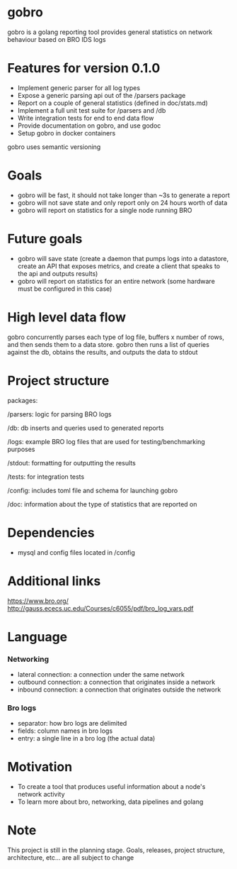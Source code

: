 # gobro

gobro is a golang reporting tool provides general statistics on network behaviour based on BRO IDS logs 

# Features for version 0.1.0

* Implement generic parser for all log types 
* Expose a generic parsing api out of the /parsers package
* Report on a couple of general statistics (defined in doc/stats.md)
* Implement a full unit test suite for /parsers and /db 
* Write integration tests for end to end data flow
* Provide documentation on gobro, and use godoc
* Setup gobro in docker containers

gobro uses semantic versioning 

# Goals 

* gobro will be fast, it should not take longer than ~3s to generate a report 
* gobro will not save state and only report only on 24 hours worth of data
* gobro will report on statistics for a single node running BRO

# Future goals

* gobro will save state
(create a daemon that pumps logs into a datastore, create an API that exposes metrics, and
create a client that speaks to the api and outputs results)
* gobro will report on statistics for an entire network 
(some hardware must be configured in this case)

# High level data flow

gobro concurrently parses each type of log file, buffers x number of rows, and then sends them to 
a data store. gobro then runs a list of queries against the db, obtains the results, and 
outputs the data to stdout

# Project structure 

packages:

/parsers: logic for parsing BRO logs 

/db: db inserts and queries used to generated reports

/logs: example BRO log files that are used for testing/benchmarking purposes

/stdout: formatting for outputting the results 

/tests: for integration tests 

/config: includes toml file and schema for launching gobro

/doc: information about the type of statistics that are reported on

# Dependencies

* mysql and config files located in /config

# Additional links

https://www.bro.org/
http://gauss.ececs.uc.edu/Courses/c6055/pdf/bro_log_vars.pdf

# Language

### Networking

* lateral connection: a connection under the same network 
* outbound connection: a connection that originates inside a network  
* inbound connection: a connection that originates outside the network 

### Bro logs

* separator: how bro logs are delimited
* fields: column names in bro logs
* entry: a single line in a bro log (the actual data)

# Motivation

* To create a tool that produces useful information about a node's network activity 
* To learn more about bro, networking, data pipelines and golang

# Note

This project is still in the planning stage. Goals, releases, project structure, architecture, etc... are all subject to change


